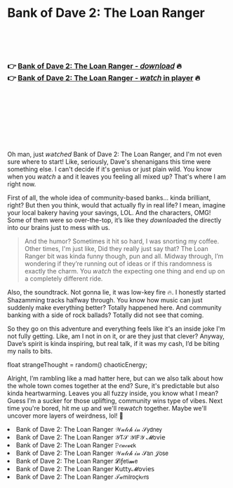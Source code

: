 <h1>Bank of Dave 2: The Loan Ranger</h1>

<br><br><br>

<h3>👉 <a href="https://Nells-jberenexan1988.github.io/torgucsjsp/">Bank of Dave 2: The Loan Ranger - 𝘥𝘰𝘸𝘯𝘭𝘰𝘢𝘥</a> 🔥<br>
👉 <a href="https://Nells-jberenexan1988.github.io/torgucsjsp/">Bank of Dave 2: The Loan Ranger - 𝘸𝘢𝘵𝘤𝘩 in player</a> 🔥
</h3>



<br><br><br><br><br><br><br>


Oh man, just 𝘸𝘢𝘵𝘤𝘩𝘦𝘥 Bank of Dave 2: The Loan Ranger, and I'm not even sure where to start! Like, seriously, Dave's shenanigans this time were something else. I can't decide if it's genius or just plain wild. You know when you 𝘸𝘢𝘵𝘤𝘩 a   and it leaves you feeling all mixed up? That's where I am right now.

First of all, the whole idea of community-based banks... kinda brilliant, right? But then you think, would that actually fly in real life? I mean, imagine your local bakery having your savings, LOL. And the characters, OMG! Some of them were so over-the-top, it’s like they 𝘥𝘰𝘸𝘯𝘭𝘰𝘢𝘥ed the   directly into our brains just to mess with us.

> And the humor? Sometimes it hit so hard, I was snorting my coffee. Other times, I'm just like, Did they really just say that? The Loan Ranger bit was kinda funny though, pun and all. Midway through, I’m wondering if they’re running out of ideas or if this randomness is exactly the charm. You 𝘸𝘢𝘵𝘤𝘩 the   expecting one thing and end up on a completely different ride.

Also, the soundtrack. Not gonna lie, it was low-key fire 🔥. I honestly started Shazamming tracks halfway through. You know how music can just suddenly make everything better? Totally happened here. And community banking with a side of rock ballads? Totally did not see that coming.

So they go on this adventure and everything feels like it's an inside joke I'm not fully getting. Like, am I not in on it, or are they just that clever? Anyway, Dave’s spirit is kinda inspiring, but real talk, if it was my cash, I’d be biting my nails to bits.

float strangeThought = random()  chaoticEnergy;

Alright, I’m rambling like a mad hatter here, but can we also talk about how the whole town comes together at the end? Sure, it's predictable but also kinda heartwarming. Leaves you all fuzzy inside, you know what I mean? Guess I’m a sucker for those uplifting, community wins type of vibes. Next time you're bored, hit me up and we'll re𝘸𝘢𝘵𝘤𝘩 together. Maybe we'll uncover more layers of weirdness, lol! 🍿

<li>Bank of Dave 2: The Loan Ranger 𝒲𝒶𝓉𝒸𝒽 𝒾𝓃 𝒮𝗒𝖽𝗇𝖾𝗒</li>
<li>Bank of Dave 2: The Loan Ranger 𝒴𝖳𝒮 𝒴𝖨𝖥𝒴 𝓜𝗈ν𝗂𝖾</li>
<li>Bank of Dave 2: The Loan Ranger 𝙿𝑒𝒶𝒸𝓸𝐜𝗄</li>
<li>Bank of Dave 2: The Loan Ranger 𝒲𝒶𝓉𝒸𝒽 𝒾𝓃 𝒮𝖺𝗇 𝒥𝗈𝗌𝖾</li>
<li>Bank of Dave 2: The Loan Ranger 𝓛𝗂ƒ𝖾𝗍𝗂𝓶𝖾</li>
<li>Bank of Dave 2: The Loan Ranger Ҝ𝗎𝗍𝗍𝗒𝓜𝗈ν𝗂𝖾𝗌</li>
<li>Bank of Dave 2: The Loan Ranger 𝒯𝒶𝗆𝗂𝗅𝗋𝗈ç𝗄𝑒𝗋𝗌</li>
